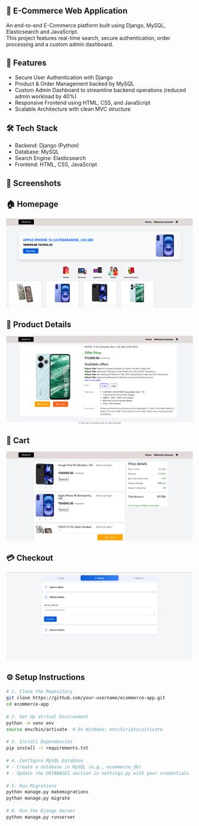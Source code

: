 ## 🛒 E-Commerce Web Application

An end-to-end E-Commerce platform built using Django, MySQL, Elasticsearch and JavaScript.  
This project features real-time search, secure authentication, order processing and a custom admin dashboard.

## 🚀 Features

- Secure User Authentication with Django
- Product & Order Management backed by MySQL
- Custom Admin Dashboard to streamline backend operations (reduced admin workload by 40%)
- Responsive Frontend using HTML, CSS, and JavaScript
- Scalable Architecture with clean MVC structure

## 🛠️ Tech Stack

- Backend: Django (Python)  
- Database: MySQL  
- Search Engine: Elasticsearch  
- Frontend: HTML, CSS, JavaScript

## 📸 Screenshots
## 🏠 Homepage
![Screenshot](./src/assets/Homepage.png)

## 📄 Product Details
![Screenshot](./src/assets/ProductDetails.png)

## 🛒 Cart
![Screenshot](./src/assets/Cart.png)

## 💳 Checkout
![Screenshot](./src/assets/Checkout.png)

## ⚙️ Setup Instructions

```bash
# 1. Clone the Repository
git clone https://github.com/your-username/ecommerce-app.git
cd ecommerce-app

# 2. Set Up Virtual Environment
python -m venv env
source env/bin/activate  # On Windows: env\Scripts\activate

# 3. Install Dependencies
pip install -r requirements.txt

# 4. Configure MySQL Database
# - Create a database in MySQL (e.g., ecommerce_db)
# - Update the DATABASES section in settings.py with your credentials

# 5. Run Migrations
python manage.py makemigrations
python manage.py migrate

# 6. Run the Django Server
python manage.py runserver
